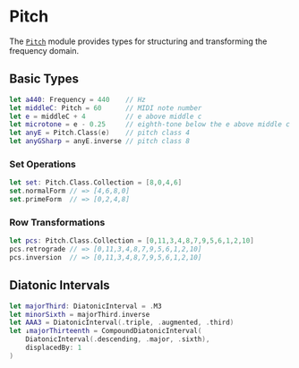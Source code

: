 # Pitch

The [`Pitch`](https://github.com/dn-m/Music/tree/latest/Sources/Pitch) module provides types for structuring and transforming the frequency domain.

## Basic Types

```swift
let a440: Frequency = 440    // Hz
let middleC: Pitch = 60      // MIDI note number
let e = middleC + 4          // e above middle c
let microtone = e - 0.25     // eighth-tone below the e above middle c
let anyE = Pitch.Class(e)    // pitch class 4
let anyGSharp = anyE.inverse // pitch class 8
```

### Set Operations

```swift
let set: Pitch.Class.Collection = [8,0,4,6]
set.normalForm // => [4,6,8,0]
set.primeForm  // => [0,2,4,8]
```

### Row Transformations
```swift
let pcs: Pitch.Class.Collection = [0,11,3,4,8,7,9,5,6,1,2,10]
pcs.retrograde // => [0,11,3,4,8,7,9,5,6,1,2,10]
pcs.inversion  // => [0,11,3,4,8,7,9,5,6,1,2,10]
```

## Diatonic Intervals

```swift
let majorThird: DiatonicInterval = .M3
let minorSixth = majorThird.inverse
let AAA3 = DiatonicInterval(.triple, .augmented, .third)
let ↓majorThirteenth = CompoundDiatonicInterval(
	DiatonicInterval(.descending, .major, .sixth),
	displacedBy: 1
)
```
